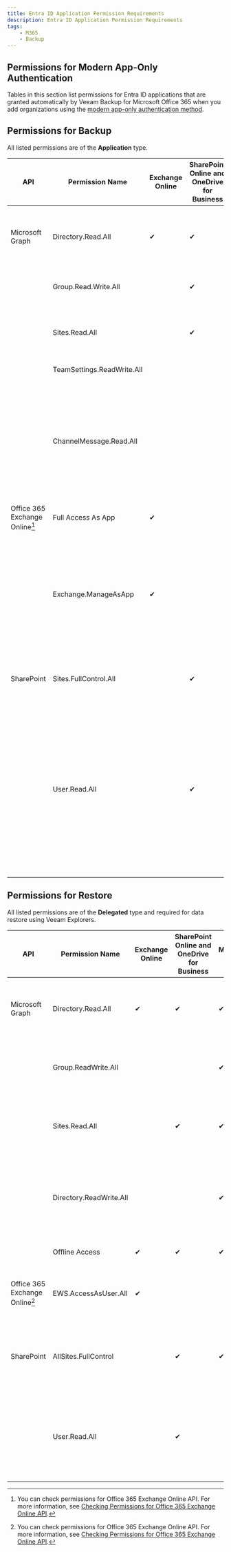 ```yaml
---
title: Entra ID Application Permission Requirements
description: Entra ID Application Permission Requirements
tags: 
    - M365
    - Backup
---
```


## Permissions for Modern App-Only Authentication

Tables in this section list permissions for Entra ID applications that are granted automatically by Veeam Backup for Microsoft Office 365 when you add organizations using the [modern app-only authentication method](https://helpcenter.veeam.com/docs/vbo365/guide/adding_o365_organizations_sd.html).

## Permissions for Backup

All listed permissions are of the **Application** type.

| API      |    Permission Name |  Exchange Online | SharePoint Online and OneDrive for Business | Microsoft Teams | Description |
| ----------- | ----------- | ----------- | ----------- | ----------- | ----------- |
| Microsoft Graph | Directory.Read.All | ✔ | ✔ | ✔ | Querying Azure AD for organization properties, the list of users and groups and their properties.|
| | Group.Read.Write.All|  | ✔ | ✔ | Querying Azure AD for the list of groups and group sites.|
| | Sites.Read.All |  | ✔ | ✔ | Querying Azure AD for the list of sites and getting download URLs for files and their versions.|
| | TeamSettings.ReadWrite.All |  |  | ✔ | Accessing archived teams.|
| | ChannelMessage.Read.All |  |  | ✔ | Accessing all Teams public channel messages. Note: This permission is only required if you want to back up team chats using Teams Export APIs. For more information, see [Organization Object Types](https://helpcenter.veeam.com/docs/vbo365/guide/vbo_object_types.html#team_chats).|
| Office 365 Exchange Online[^1] |Full Access As App | ✔ |  | ✔ | Reading mailboxes content. |
|  |Exchange.ManageAsApp | ✔ |  |  | 	Accessing Exchange Online PowerShell to do the following: Back up public folder and discovery search mailboxes and determine object type for shared mailboxes as Shared Mailbox. |
| SharePoint | Sites.FullControl.All |  | ✔ | ✔ | Reading SharePoint sites and OneDrive accounts content. |
|  | User.Read.All |  | ✔ | ✔ | Reading OneDrive accounts (getting site IDs). Note: This permission is not used to back up Microsoft Teams data, but you must grant it along with SharePoint Online and OneDrive for Business permission to add Microsoft 365 organization successfully. |

[^1]:
    You can check permissions for Office 365 Exchange Online API. For more information, see [Checking Permissions for Office 365 Exchange Online API](https://helpcenter.veeam.com/docs/vbo365/guide/permissions_exchange_online_api_checking.html).

## Permissions for Restore

All listed permissions are of the **Delegated** type and required for data restore using Veeam Explorers.

| API      |    Permission Name |  Exchange Online | SharePoint Online and OneDrive for Business | Microsoft Teams | Description |
| ----------- | ----------- | ----------- | ----------- | ----------- | ----------- |
| Microsoft Graph | Directory.Read.All | ✔ | ✔ | ✔ | Querying Azure AD for organization properties, the list of users and groups and their properties.|
| | Group.ReadWrite.All |  |  | ✔ | Recreating in Azure AD an associated group in case of teams restore.|
| | Sites.Read.All |  | ✔ | ✔ | Accessing sites of the applications that are installed from the SharePoint store.|
| | Directory.ReadWrite.All |  |  | ✔ | Setting the preferred data location when creating a new M365 group for a multi-geo tenant in case of teams restore.|
| | Offline Access | ✔ | ✔ | ✔ | Obtaining a refresh token from Azure AD.|
| Office 365 Exchange Online[^1] | EWS.AccessAsUser.All | ✔ |  |  | Accessing mailboxes as the signed-in user (impersonation) through EWS.|
| SharePoint | AllSites.FullControl |  | ✔ | ✔ | Reading the current state and restoring SharePoint sites and OneDrive accounts content.|
|  | User.Read.All |  | ✔ |  | Resolving OneDrive accounts (getting site IDs). Note: This permission is not required to restore SharePoint Online data.|

[^1]:
    You can check permissions for Office 365 Exchange Online API. For more information, see [Checking Permissions for Office 365 Exchange Online API](https://helpcenter.veeam.com/docs/vbo365/guide/permissions_exchange_online_api_checking.html).

